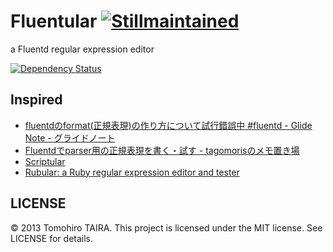 Fluentular [![Stillmaintained](http://stillmaintained.com/Tomohiro/fluentular.png)](http://stillmaintained.com/Tomohiro/fluentular)
================================================================================

a Fluentd regular expression editor

[![Dependency Status](https://gemnasium.com/Tomohiro/fluentular.png)](https://gemnasium.com/Tomohiro/fluentular)


Inspired
-------------------------------------------------------------------------------

- [fluentdのformat(正規表現)の作り方について試行錯誤中 #fluentd - Glide Note - グライドノート](http://blog.glidenote.com/blog/2012/07/15/fluentd-regex-debug/)
- [Fluentdでparser用の正規表現を書く・試す - tagomorisのメモ置き場](http://d.hatena.ne.jp/tagomoris/20120715/1342368392)
- [Scriptular](http://scriptular.com/)
- [Rubular: a Ruby regular expression editor and tester](http://rubular.com/)


LICENSE
--------------------------------------------------------------------------------

&copy; 2013 Tomohiro TAIRA.
This project is licensed under the MIT license.
See LICENSE for details.
